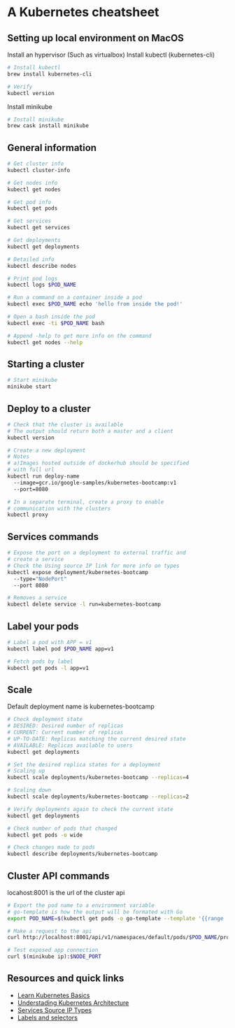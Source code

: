 # A Kubernetes cheatsheet

## Setting up local environment on MacOS

Install an hypervisor (Such as virtualbox)
Install kubectl (kubernetes-cli)

```bash
# Install kubectl
brew install kubernetes-cli

# Verify
kubectl version
```

Install minikube

```bash
# Install minikube
brew cask install minikube
```

## General information

```bash
# Get cluster info
kubectl cluster-info

# Get nodes info
kubectl get nodes

# Get pod info
kubectl get pods

# Get services
kubectl get services

# Get deployments
kubectl get deployments

# Detailed info
kubectl describe nodes

# Print pod logs
kubectl logs $POD_NAME

# Run a command on a container inside a pod
kubectl exec $POD_NAME echo 'hello from inside the pod!'

# Open a bash inside the pod
kubectl exec -ti $POD_NAME bash

# Append -help to get more info on the command
kubectl get nodes --help

```

## Starting a cluster

```bash
# Start minikube
minikube start
```

## Deploy to a cluster

```bash
# Check that the cluster is available
# The output should return both a master and a client
kubectl version

# Create a new deployment
# Notes
# a)Images hosted outside of dockerhub should be specified
# with full url
kubectl run deploy-name  
  --image=gcr.io/google-samples/kubernetes-bootcamp:v1
  --port=8080

# In a separate terminal, create a proxy to enable
# communication with the clusters
kubectl proxy
```

## Services commands

```bash
# Expose the port on a deployment to external traffic and
# create a service
# Check the Using source IP link for more info on types
kubectl expose deployment/kubernetes-bootcamp
  --type="NodePort"
  --port 8080

# Removes a service
kubectl delete service -l run=kubernetes-bootcamp
```

## Label your pods

```bash
# Label a pod with APP = v1
kubectl label pod $POD_NAME app=v1

# Fetch pods by label
kubectl get pods -l app=v1
```

## Scale

Default deployment name is kubernetes-bootcamp

```bash
# Check deployment state
# DESIRED: Desired number of replicas
# CURRENT: Current number of replicas
# UP-TO-DATE: Replicas matching the current desired state
# AVAILABLE: Replicas available to users
kubectl get deployments

# Set the desired replica states for a deployment
# Scaling up
kubectl scale deployments/kubernetes-bootcamp --replicas=4

# Scaling down
kubectl scale deployments/kubernetes-bootcamp --replicas=2

# Verify deployments again to check the current state
kubectl get deployments

# Check number of pods that changed
kubectl get pods -o wide

# Check changes made to pods
kubectl describe deployments/kubernetes-bootcamp
```

## Cluster API commands

locahost:8001 is the url of the cluster api

```bash
# Export the pod name to a environment variable
# go-template is how the output will be formated with Go
export POD_NAME=$(kubectl get pods -o go-template --template '{{range .items}}{{.metadata.name}}{{"\n"}}{{end}}')

# Make a request to the api
curl http://localhost:8001/api/v1/namespaces/default/pods/$POD_NAME/proxy/

# Test exposed app connection
curl $(minikube ip):$NODE_PORT
```

## Resources and quick links

* [Learn Kubernetes Basics](https://kubernetes.io/docs/tutorials/kubernetes-basics/)
* [Understading Kubernetes Architecture](https://kubernetes.io/docs/tutorials/kubernetes-basics/explore/explore-intro/)
* [Services Source IP Types](https://kubernetes.io/docs/tutorials/services/source-ip/)
* [Labels and selectors](https://kubernetes.io/docs/concepts/overview/working-with-objects/labels/)
